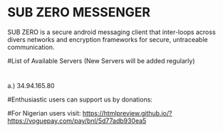 # SUB ZERO MESSENGER
SUB ZERO is a secure android messaging client that inter-loops across divers networks and encryption frameworks for secure, untraceable  communication.  

#List of Available Servers (New Servers will be added regularly)
#
a.) 34.94.165.80


#Enthusiastic users can support us by donations:

#For Nigerian users visit: https://htmlpreview.github.io/?https://voguepay.com/pay/bnl/5d77adb930ea5
